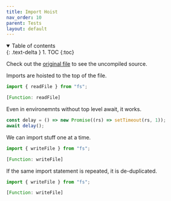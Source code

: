 ```yaml
---
title: Import Hoist
nav_order: 10
parent: Tests
layout: default
---
```


<details open markdown="block">
  <summary>
    Table of contents
  </summary>
  {: .text-delta }
1. TOC
{:toc}
</details>

Check out the [original file](https://github.com/lucasavila00/eval-md/tree/main/eval-mds/tests/import-hoist.md) to see the uncompiled source.

Imports are hoisted to the top of the file.

```ts
import { readFile } from "fs";
```

```js
[Function: readFile]
```

Even in environemnts without top level await, it works.

```ts
const delay = () => new Promise((rs) => setTimeout(rs, 1));
await delay();
```

We can import stuff one at a time.

```ts
import { writeFile } from "fs";
```

```js
[Function: writeFile]
```

If the same import statement is repeated, it is de-duplicated.

```ts
import { writeFile } from "fs";
```

```js
[Function: writeFile]
```
